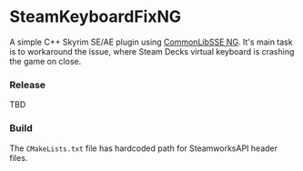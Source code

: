 # SteamKeyboardFixNG

A simple C++ Skyrim SE/AE plugin using [CommonLibSSE NG](https://github.com/CharmedBaryon/CommonLibSSE-NG). It's main task is to workaround the issue, where Steam Decks virtual keyboard is crashing the game on close.

### Release
TBD

### Build
The `CMakeLists.txt` file has hardcoded path for SteamworksAPI header files.
